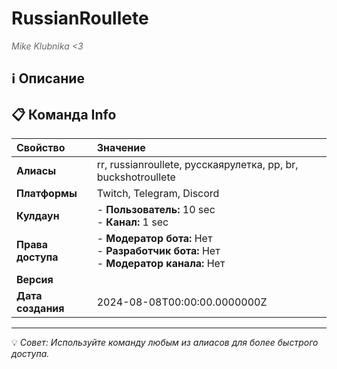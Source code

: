 # RussianRoullete

<span style="color: #666; font-style: italic;">Mike Klubnika <3</span>

## ℹ️ Описание

## 📋 Команда Info

| **Свойство** | **Значение** |
|:----------------|:----------------|
| **Алиасы** | rr, russianroullete, русскаярулетка, рр, br, buckshotroullete |
| **Платформы** | Twitch, Telegram, Discord |
| **Кулдаун** | - **Пользователь:** 10 sec<br> - **Канал:** 1 sec |
| **Права доступа** | - **Модератор бота:** Нет<br> - **Разработчик бота:** Нет<br> - **Модератор канала:** Нет |
| **Версия** |  |
| **Дата создания** | 2024-08-08T00:00:00.0000000Z |

---

💡 *Совет: Используйте команду любым из алиасов для более быстрого доступа.*
